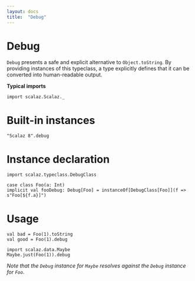 ```yaml
---
layout: docs
title:  "Debug"
---
```


# Debug

`Debug` presents a safe and explicit alternative to `Object.toString`.
By providing instances of this typeclass, a type explicitly defines that it can be converted into human-readable output.

**Typical imports**

```tut:silent
import scalaz.Scalaz._
```

# Built-in instances

```tut
"Scalaz 8".debug
```

# Instance declaration

```tut
import scalaz.typeclass.DebugClass

case class Foo(a: Int)
implicit val fooDebug: Debug[Foo] = instanceOf[DebugClass[Foo]](f => s"Foo[${f.a}]")
```

# Usage

```tut
val bad = Foo(1).toString
val good = Foo(1).debug

import scalaz.data.Maybe
Maybe.just(Foo(1)).debug
```

*Note that the `Debug` instance for `Maybe` resolves against the `Debug` instance for `Foo`.*
